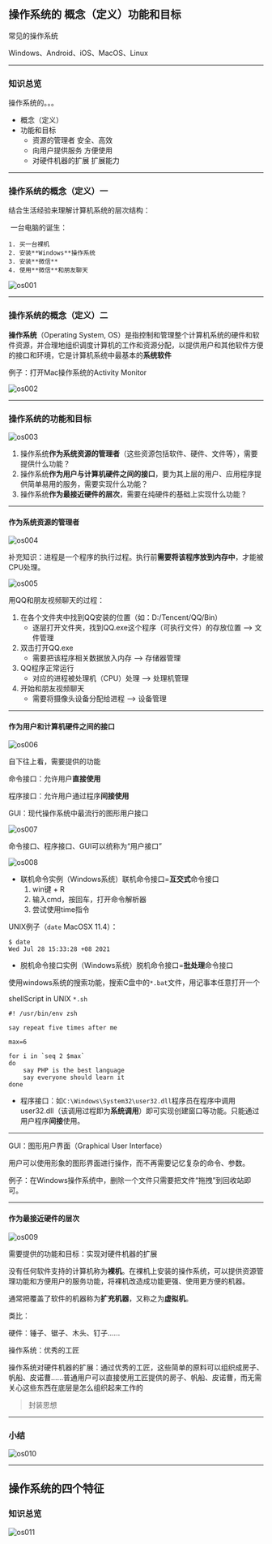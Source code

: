 ## 操作系统的 概念（定义）功能和目标

常见的操作系统

Windows、Android、iOS、MacOS、Linux

---

### 知识总览

操作系统的。。。

- 概念（定义）
- 功能和目标
  - 资源的管理者   安全、高效
  - 向用户提供服务   方便使用
  - 对硬件机器的扩展   扩展能力

---

### 操作系统的概念（定义）一

结合生活经验来理解计算机系统的层次结构：

​	一台电脑的诞生：

	1. 买一台裸机
	2. 安装**Windows**操作系统
	3. 安装**微信**
	4. 使用**微信**和朋友聊天

![os001](./picture/os001.svg)

---

### 操作系统的概念（定义）二

**操作系统**（Operating System, OS）是指控制和管理整个计算机系统的硬件和软件资源，并合理地组织调度计算机的工作和资源分配，以提供用户和其他软件方便的接口和环境，它是计算机系统中最基本的**系统软件**

例子：打开Mac操作系统的Activity Monitor

![os002](./picture/os002.png)

---

### 操作系统的功能和目标

![os003](./picture/os003.svg)

1. 操作系统**作为系统资源的管理者**（这些资源包括软件、硬件、文件等），需要提供什么功能？
2. 操作系统**作为用户与计算机硬件之间的接口**，要为其上层的用户、应用程序提供简单易用的服务，需要实现什么功能？
3. 操作系统**作为最接近硬件的层次**，需要在纯硬件的基础上实现什么功能？

---

#### 作为系统资源的管理者

![os004](./picture/os004.svg)

补充知识：进程是一个程序的执行过程。执行前**需要将该程序放到内存中**，才能被CPU处理。

![os005](./picture/os005.svg)

用QQ和朋友视频聊天的过程：

1. 在各个文件夹中找到QQ安装的位置（如：D:/Tencent/QQ/Bin）
   - 逐层打开文件夹，找到QQ.exe这个程序（可执行文件）的存放位置 --> 文件管理
2. 双击打开QQ.exe
   - 需要把该程序相关数据放入内存 --> 存储器管理
3. QQ程序正常运行
   - 对应的进程被处理机（CPU）处理 --> 处理机管理
4. 开始和朋友视频聊天
   - 需要将摄像头设备分配给进程 --> 设备管理

---

#### 作为用户和计算机硬件之间的接口

![os006](./picture/os006.svg)

自下往上看，需要提供的功能

命令接口：允许用户**直接使用**

程序接口：允许用户通过程序**间接使用**

GUI：现代操作系统中最流行的图形用户接口

![os007](./picture/os007.svg)

命令接口、程序接口、GUI可以统称为“用户接口”

![os008](./picture/os008.svg)

- 联机命令实例（Windows系统）联机命令接口=**互交式**命令接口
  1. win键 + R
  2. 输入cmd，按回车，打开命令解析器
  3. 尝试使用time指令

UNIX例子（`date` MacOSX 11.4）：

```shell
$ date  
Wed Jul 28 15:33:28 +08 2021
```

- 脱机命令接口实例（Windows系统）脱机命令接口=**批处理**命令接口

使用windows系统的搜索功能，搜索C盘中的`*.bat`文件，用记事本任意打开一个

shellScript in UNIX `*.sh`

```shell
#! /usr/bin/env zsh

say repeat five times after me

max=6

for i in `seq 2 $max`
do
	say PHP is the best language
	say everyone should learn it
done
```

- 程序接口：如`C:\Windows\System32\user32.dll`程序员在程序中调用user32.dll（该调用过程即为**系统调用**）即可实现创建窗口等功能。只能通过用户程序**间接**使用。

---

GUI：图形用户界面（Graphical User Interface）

用户可以使用形象的图形界面进行操作，而不再需要记忆复杂的命令、参数。

例子：在Windows操作系统中，删除一个文件只需要把文件“拖拽”到回收站即可。

---

#### 作为最接近硬件的层次

![os009](./picture/os009.svg)

需要提供的功能和目标：实现对硬件机器的扩展

没有任何软件支持的计算机称为**裸机**。在裸机上安装的操作系统，可以提供资源管理功能和方便用户的服务功能，将裸机改造成功能更强、使用更方便的机器。

通常把覆盖了软件的机器称为**扩充机器**，又称之为**虚拟机**。

类比：

硬件：锤子、锯子、木头、钉子......

操作系统：优秀的工匠

操作系统对硬件机器的扩展：通过优秀的工匠，这些简单的原料可以组织成房子、帆船、皮诺曹......普通用户可以直接使用工匠提供的房子、帆船、皮诺曹，而无需关心这些东西在底层是怎么组织起来工作的

> 封装思想

---

### 小结

![os010](./picture/os010.svg)

---

## 操作系统的四个特征

 ### 知识总览

![os011](./picture/os011.svg)

